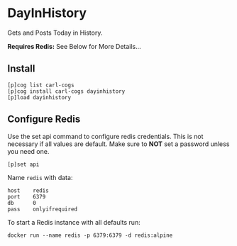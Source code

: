 # DayInHistory

Gets and Posts Today in History.

**Requires Redis:** See Below for More Details...

## Install

```
[p]cog list carl-cogs
[p]cog install carl-cogs dayinhistory
[p]load dayinhistory
```

## Configure Redis

Use the set api command to configure redis credentials.
This is not necessary if all values are default.
Make sure to **NOT** set a password unless you need one.

```text
[p]set api
```

Name `redis` with data:
```text
host    redis
port    6379
db      0
pass    onlyifrequired
```

To start a Redis instance with all defaults run:
```
docker run --name redis -p 6379:6379 -d redis:alpine
```
